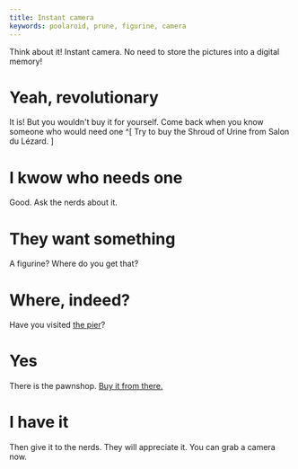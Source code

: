 ```yaml
---
title: Instant camera
keywords: poolaroid, prune, figurine, camera
---
```


Think about it! Instant camera. No need to store the pictures into a digital memory!

# Yeah, revolutionary
It is! But you wouldn't buy it for yourself. Come back when you know someone who would need one ^[ Try to buy the Shroud of Urine from Salon du Lézard. ]

# I kwow who needs one
Good. Ask the nerds about it.

# They want something
A figurine? Where do you get that?

# Where, indeed?
Have you visited [the pier](/120-lemma/010-drummer/010-find.md)?

# Yes
There is the pawnshop. [Buy it from there.](/050-pier69/020-pawnshop/02-figurine.md)

# I have it
Then give it to the nerds. They will appreciate it. You can grab a camera now.
